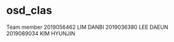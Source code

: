 # osd_clas
<Team name : growing>
Team member
2019056462 LIM DANBI
2019036380 LEE DAEUN
2019089034 KIM HYUNJIN
